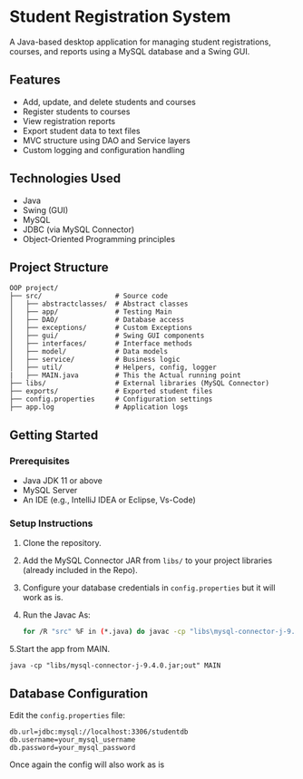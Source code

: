 # Student Registration System

A Java-based desktop application for managing student registrations, courses, and reports using a MySQL database and a Swing GUI.

## Features

- Add, update, and delete students and courses
- Register students to courses
- View registration reports
- Export student data to text files
- MVC structure using DAO and Service layers
- Custom logging and configuration handling

## Technologies Used

- Java
- Swing (GUI)
- MySQL
- JDBC (via MySQL Connector)
- Object-Oriented Programming principles

## Project Structure

```
OOP project/
├── src/                  # Source code
│   ├── abstractclasses/  # Abstract classes
│   ├── app/              # Testing Main
│   ├── DAO/              # Database access
│   ├── exceptions/       # Custom Exceptions
│   ├── gui/              # Swing GUI components
│   ├── interfaces/       # Interface methods
│   ├── model/            # Data models
│   ├── service/          # Business logic
│   ├── util/             # Helpers, config, logger
|   ├── MAIN.java         # This the Actual running point
├── libs/                 # External libraries (MySQL Connector)
├── exports/              # Exported student files
├── config.properties     # Configuration settings
├── app.log               # Application logs
```

## Getting Started

### Prerequisites

- Java JDK 11 or above
- MySQL Server
- An IDE (e.g., IntelliJ IDEA or Eclipse, Vs-Code)

### Setup Instructions

1. Clone the repository.
2. Add the MySQL Connector JAR from `libs/` to your project libraries (already included in the Repo).
3. Configure your database credentials in `config.properties` but it will work as is.
 
4. Run the Javac As:

    ```bash
    for /R "src" %F in (*.java) do javac -cp "libs\mysql-connector-j-9.4.0.jar;out" -d out "%F"

    ```

5.Start the app from MAIN.

    java -cp "libs/mysql-connector-j-9.4.0.jar;out" MAIN

## Database Configuration

Edit the `config.properties` file:

```
db.url=jdbc:mysql://localhost:3306/studentdb
db.username=your_mysql_username
db.password=your_mysql_password
```

Once again the config will also work as is 


